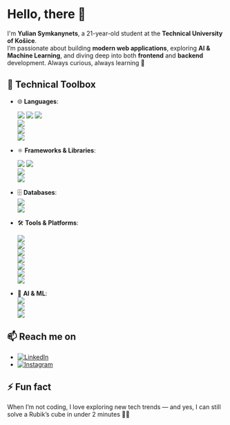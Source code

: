 # Hello, there 👋  

I'm **Yulian Symkanynets**, a 21-year-old student at the **Technical University of Košice**.  
I’m passionate about building **modern web applications**, exploring **AI & Machine Learning**, and diving deep into both **frontend** and **backend** development. Always curious, always learning 🚀  

## 🧰 Technical Toolbox  
- 🌐 **Languages**:
  
  ![](https://img.shields.io/badge/Java-red?style=for-the-badge&logo=java&logoColor=white)
  ![](https://img.shields.io/badge/C%23-239120?style=for-the-badge&logo=c-sharp&logoColor=white)
  ![](https://img.shields.io/badge/C++-blue?style=for-the-badge&logo=cplusplus&logoColor=white)  
  ![](https://img.shields.io/badge/Python-3776AB?style=for-the-badge&logo=python&logoColor=white)  
  ![](https://img.shields.io/badge/JavaScript-F7DF1E?style=for-the-badge&logo=javascript&logoColor=black)  
  ![](https://img.shields.io/badge/TypeScript-3178C6?style=for-the-badge&logo=typescript&logoColor=white)  

- ⚛️ **Frameworks & Libraries**:
  
  ![](https://img.shields.io/badge/Spring_Boot-F2F4F9?style=for-the-badge&logo=springboot)
  ![](https://img.shields.io/badge/React-61DAFB?style=for-the-badge&logo=react&logoColor=black)  
  ![](https://img.shields.io/badge/Node.js-339933?style=for-the-badge&logo=node.js&logoColor=white)  
  ![](https://img.shields.io/badge/.NET-512BD4?style=for-the-badge&logo=dotnet&logoColor=white)  

- 🗄️ **Databases**:  
  ![](https://img.shields.io/badge/PostgreSQL-4169E1?style=for-the-badge&logo=postgresql&logoColor=white)  
  ![](https://img.shields.io/badge/MySQL-00000F?style=for-the-badge&logo=mysql&logoColor=white)  

- 🛠️ **Tools & Platforms**:
  
  ![](https://img.shields.io/badge/Git-F05032?style=for-the-badge&logo=git&logoColor=white)  
  ![](https://img.shields.io/badge/Visual_Studio-5C2D91?style=for-the-badge&logo=visual-studio&logoColor=white)  
  ![](https://img.shields.io/badge/VS_Code-0078D4?style=for-the-badge&logo=visual-studio-code&logoColor=white)  
  ![](https://img.shields.io/badge/JetBrains-000000?style=for-the-badge&logo=jetbrains&logoColor=white)  
  ![](https://img.shields.io/badge/WebStorm-000000?style=for-the-badge&logo=webstorm&logoColor=white)  
  ![](https://img.shields.io/badge/PyCharm-000000?style=for-the-badge&logo=pycharm&logoColor=white)  
  ![](https://img.shields.io/badge/DataGrip-000000?style=for-the-badge&logo=datagrip&logoColor=white)  

- 🤖 **AI & ML**:  
  ![](https://img.shields.io/badge/TensorFlow-FF6F00?style=for-the-badge&logo=tensorflow&logoColor=white)  
  ![](https://img.shields.io/badge/Scikit--learn-F7931E?style=for-the-badge&logo=scikit-learn&logoColor=white)  
  ![](https://img.shields.io/badge/Pandas-150458?style=for-the-badge&logo=pandas&logoColor=white)  

## 📫 Reach me on  
- [![LinkedIn](https://img.shields.io/badge/LinkedIn-0077B5?style=for-the-badge&logo=linkedin&logoColor=white)](https://www.linkedin.com/in/yulian-symkanynets-a78797180/)  
- [![Instagram](https://img.shields.io/badge/Instagram-E4405F?style=for-the-badge&logo=instagram&logoColor=white)](https://www.instagram.com/jyl_sym/)  

## ⚡ Fun fact  
When I’m not coding, I love exploring new tech trends — and yes, I can still solve a Rubik’s cube in under 2 minutes 🧩✨  
